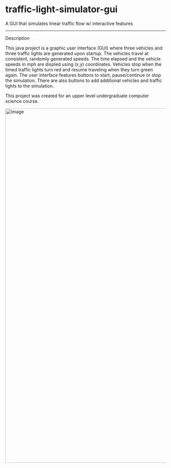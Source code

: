 # traffic-light-simulator-gui
A GUI that simulates linear traffic flow w/ interactive features
_____________________________________________________________________
Description

This java project is a graphic user interface (GUI) where three vehicles and three traffic lights are generated upon startup. The vehicles travel at consistent, randomly generated speeds. The time elapsed and the vehicle speeds in mph are displed using (x,y) coordinates. Vehicles stop when the timed traffic lights turn red and resume traveling when they turn green again. The user interface features buttons to start, pause/continue or stop the simulation. There are also buttons to add additional vehicles and traffic lights to the simulation. 

This project was created for an upper level undergraduate computer science course.

<img width="1114" alt="image" src="https://github.com/user-attachments/assets/2d5403c8-59a8-4ed8-ab61-b3ea4fae081e" />
